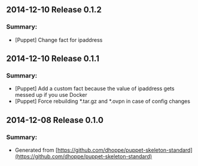 ## 2014-12-10 Release 0.1.2
### Summary:
- [Puppet] Change fact for ipaddress

## 2014-12-10 Release 0.1.1
### Summary:
- [Puppet] Add a custom fact because the value of ipaddress gets messed up if you use Docker
- [Puppet] Force rebuilding *.tar.gz and *.ovpn in case of config changes

## 2014-12-08 Release 0.1.0
### Summary:
- Generated from [https://github.com/dhoppe/puppet-skeleton-standard](https://github.com/dhoppe/puppet-skeleton-standard)
